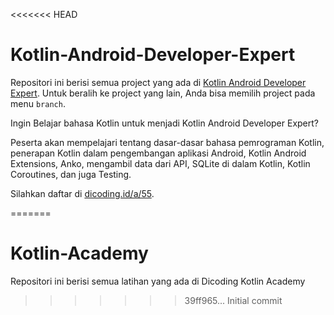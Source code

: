 <<<<<<< HEAD
# Kotlin-Android-Developer-Expert
Repositori ini berisi semua project yang ada di [Kotlin Android Developer Expert][kotlin-android-developer-expert]. Untuk beralih ke project yang lain, Anda bisa memilih project pada menu `branch`.

Ingin Belajar bahasa Kotlin untuk menjadi Kotlin Android Developer Expert?

Peserta akan mempelajari tentang dasar-dasar bahasa pemrograman Kotlin, penerapan Kotlin dalam pengembangan aplikasi Android, Kotlin Android Extensions, Anko, mengambil data dari API, SQLite di dalam Kotlin, Kotlin Coroutines, dan juga Testing.

Silahkan daftar di [dicoding.id/a/55][kotlin-android-developer-expert].

[kotlin-android-developer-expert]: https://www.dicoding.com/academies/55/
=======
# Kotlin-Academy
Repositori ini berisi semua latihan yang ada di Dicoding Kotlin Academy
>>>>>>> 39ff965... Initial commit
